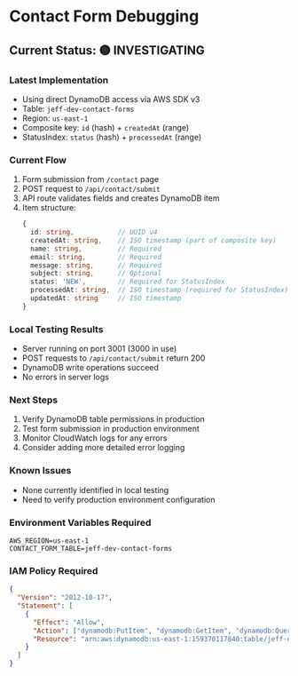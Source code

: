 # Contact Form Debugging

## Current Status: 🟡 INVESTIGATING

### Latest Implementation

- Using direct DynamoDB access via AWS SDK v3
- Table: `jeff-dev-contact-forms`
- Region: `us-east-1`
- Composite key: `id` (hash) + `createdAt` (range)
- StatusIndex: `status` (hash) + `processedAt` (range)

### Current Flow

1. Form submission from `/contact` page
2. POST request to `/api/contact/submit`
3. API route validates fields and creates DynamoDB item
4. Item structure:
   ```typescript
   {
     id: string,           // UUID v4
     createdAt: string,    // ISO timestamp (part of composite key)
     name: string,         // Required
     email: string,        // Required
     message: string,      // Required
     subject: string,      // Optional
     status: 'NEW',        // Required for StatusIndex
     processedAt: string,  // ISO timestamp (required for StatusIndex)
     updatedAt: string     // ISO timestamp
   }
   ```

### Local Testing Results

- Server running on port 3001 (3000 in use)
- POST requests to `/api/contact/submit` return 200
- DynamoDB write operations succeed
- No errors in server logs

### Next Steps

1. Verify DynamoDB table permissions in production
2. Test form submission in production environment
3. Monitor CloudWatch logs for any errors
4. Consider adding more detailed error logging

### Known Issues

- None currently identified in local testing
- Need to verify production environment configuration

### Environment Variables Required

```
AWS_REGION=us-east-1
CONTACT_FORM_TABLE=jeff-dev-contact-forms
```

### IAM Policy Required

```json
{
  "Version": "2012-10-17",
  "Statement": [
    {
      "Effect": "Allow",
      "Action": ["dynamodb:PutItem", "dynamodb:GetItem", "dynamodb:Query"],
      "Resource": "arn:aws:dynamodb:us-east-1:159370117840:table/jeff-dev-contact-forms"
    }
  ]
}
```
